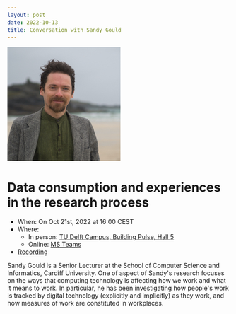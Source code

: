 ```yaml
---
layout: post
date: 2022-10-13
title: Conversation with Sandy Gould
---
```


![Sandy Gould](public/img/conversations/gould.jpg)

# Data consumption and experiences in the research process

* When: On Oct 21st, 2022 at 16:00 CEST
* Where:
    * In person: [TU Delft Campus, Building Pulse, Hall 5](https://esviewer.tudelft.nl/space/168/)
    * Online: [MS Teams](https://teams.microsoft.com/l/meetup-join/19%3a8e9bf40774c04e958683f95bcd96db78%40thread.tacv2/1651850230456?context=%7b%22Tid%22%3a%22096e524d-6929-4030-8cd3-8ab42de0887b%22%2c%22Oid%22%3a%225cf00de1-79fa-4846-a9b6-b23d3fc778d8%22%7d)
* [Recording](https://archive.org/download/dcdlab-conversation-gould/conversation-gould.mp4)


Sandy Gould is a Senior Lecturer at the School of Computer Science and Informatics, Cardiff University. One of aspect of Sandy's research focuses on the ways that computing technology is affecting how we work and what it means to work. In particular, he has been investigating how people's work is tracked by digital technology (explicitly and implicitly) as they work, and how measures of work are constituted in workplaces.
